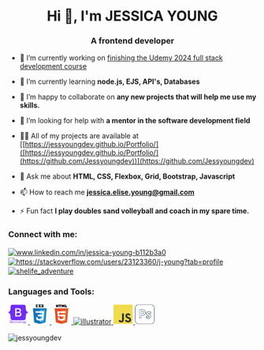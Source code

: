 <h1 align="center">Hi 👋, I'm JESSICA YOUNG</h1>
<h3 align="center">A frontend developer</h3>

- 🔭 I’m currently working on [finishing the Udemy 2024 full stack development course](https://www.udemy.com/course/the-complete-web-development-bootcamp/?couponCode=OT50624NEW)

- 🌱 I’m currently learning **node.js, EJS, API's, Databases**

- 👯 I’m happy to collaborate on **any new projects that will help me use my skills.**

- 🤝 I’m looking for help with **a mentor in the software development field**

- 👨‍💻 All of my projects are available at [[https://jessyoungdev.github.io/Portfolio/]([https://jessyoungdev.github.io/Portfolio/](https://github.com/Jessyoungdev))](https://github.com/Jessyoungdev)

- 💬 Ask me about **HTML, CSS, Flexbox, Grid, Bootstrap, Javascript**

- 📫 How to reach me **jessica.elise.young@gmail.com**

- ⚡ Fun fact **I play doubles sand volleyball and coach in my spare time.**

<h3 align="left">Connect with me:</h3>
<p align="left">
<a href="https://linkedin.com/in/www.linkedin.com/in/jessica-young-b112b3a0" target="blank"><img align="center" src="https://raw.githubusercontent.com/rahuldkjain/github-profile-readme-generator/master/src/images/icons/Social/linked-in-alt.svg" alt="www.linkedin.com/in/jessica-young-b112b3a0" height="30" width="40" /></a>
<a href="https://stackoverflow.com/users/https://stackoverflow.com/users/23123360/j-young?tab=profile" target="blank"><img align="center" src="https://raw.githubusercontent.com/rahuldkjain/github-profile-readme-generator/master/src/images/icons/Social/stack-overflow.svg" alt="https://stackoverflow.com/users/23123360/j-young?tab=profile" height="30" width="40" /></a>
<a href="https://instagram.com/shelife_adventure" target="blank"><img align="center" src="https://raw.githubusercontent.com/rahuldkjain/github-profile-readme-generator/master/src/images/icons/Social/instagram.svg" alt="shelife_adventure" height="30" width="40" /></a>
</p>

<h3 align="left">Languages and Tools:</h3>
<p align="left"> <a href="https://getbootstrap.com" target="_blank" rel="noreferrer"> <img src="https://raw.githubusercontent.com/devicons/devicon/master/icons/bootstrap/bootstrap-plain-wordmark.svg" alt="bootstrap" width="40" height="40"/> </a> <a href="https://www.w3schools.com/css/" target="_blank" rel="noreferrer"> <img src="https://raw.githubusercontent.com/devicons/devicon/master/icons/css3/css3-original-wordmark.svg" alt="css3" width="40" height="40"/> </a> <a href="https://www.w3.org/html/" target="_blank" rel="noreferrer"> <img src="https://raw.githubusercontent.com/devicons/devicon/master/icons/html5/html5-original-wordmark.svg" alt="html5" width="40" height="40"/> </a> <a href="https://www.adobe.com/in/products/illustrator.html" target="_blank" rel="noreferrer"> <img src="https://www.vectorlogo.zone/logos/adobe_illustrator/adobe_illustrator-icon.svg" alt="illustrator" width="40" height="40"/> </a> <a href="https://developer.mozilla.org/en-US/docs/Web/JavaScript" target="_blank" rel="noreferrer"> <img src="https://raw.githubusercontent.com/devicons/devicon/master/icons/javascript/javascript-original.svg" alt="javascript" width="40" height="40"/> </a> <a href="https://www.photoshop.com/en" target="_blank" rel="noreferrer"> <img src="https://raw.githubusercontent.com/devicons/devicon/master/icons/photoshop/photoshop-line.svg" alt="photoshop" width="40" height="40"/> </a> </p>

<p><img align="center" src="https://github-readme-stats.vercel.app/api/top-langs?username=jessyoungdev&show_icons=true&locale=en&layout=compact" alt="jessyoungdev" /></p>
